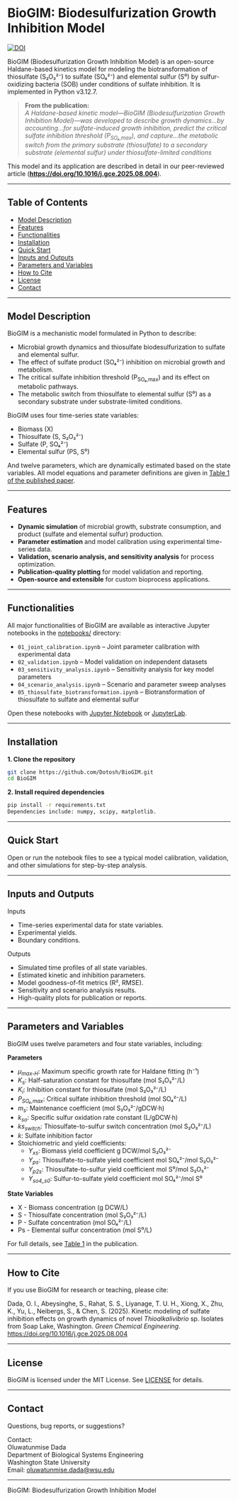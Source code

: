 # BioGIM: Biodesulfurization Growth Inhibition Model

[![DOI](https://zenodo.org/badge/DOI/10.1016/j.gce.2025.08.004.svg)](https://doi.org/10.1016/j.gce.2025.08.004)

BioGIM (Biodesulfurization Growth Inhibition Model) is an open-source Haldane-based kinetics model for modeling the biotransformation of thiosulfate (S₂O₃²⁻) to sulfate (SO₄²⁻) and elemental sulfur (S⁰) by sulfur-oxidizing bacteria (SOB) under conditions of sulfate inhibition. It is implemented in Python v3.12.7.

> **From the publication:**  
> *A Haldane-based kinetic model—BioGIM (Biodesulfurization Growth Inhibition Model)—was developed to describe growth dynamics...by accounting...for sulfate-induced growth inhibition, predict the critical sulfate inhibition threshold (P<sub>SO₄,max</sub>), and capture...the metabolic switch from the primary substrate (thiosulfate) to a secondary substrate (elemental sulfur) under thiosulfate-limited conditions*

This model and its application are described in detail in our peer-reviewed article (**https://doi.org/10.1016/j.gce.2025.08.004**).

---

## Table of Contents

- [Model Description](#model-description)
- [Features](#features)
- [Functionalities](#functionalities)
- [Installation](#installation)
- [Quick Start](#quick-start)
- [Inputs and Outputs](#inputs-and-outputs)
- [Parameters and Variables](#parameters-and-variables)
- [How to Cite](#how-to-cite)
- [License](#license)
- [Contact](#contact)

---

## Model Description

BioGIM is a mechanistic model formulated in Python to describe:

- Microbial growth dynamics and thiosulfate biodesulfurization to sulfate and elemental sulfur.
- The effect of sulfate product (SO₄²⁻) inhibition on microbial growth and metabolism.
- The critical sulfate inhibition threshold (P<sub>SO₄,max</sub>) and its effect on metabolic pathways.
- The metabolic switch from thiosulfate to elemental sulfur (S⁰) as a secondary substrate under substrate-limited conditions.

BioGIM uses four time-series state variables:
- Biomass (X)
- Thiosulfate (S, S₂O₃²⁻)
- Sulfate (P, SO₄²⁻)
- Elemental sulfur (PS, S⁰)

And twelve parameters, which are dynamically estimated based on the state variables. All model equations and parameter definitions are given in [Table 1 of the published paper](https://www.sciencedirect.com/science/article/pii/S2666952825000780?via%3Dihub#tbl1:~:text=Table%201.%20BioGIM%20parameter%20and%20variable%20annotations%20with%20definitions).

---

## Features

- **Dynamic simulation** of microbial growth, substrate consumption, and product (sulfate and elemental sulfur) production.
- **Parameter estimation** and model calibration using experimental time-series data.
- **Validation, scenario analysis, and sensitivity analysis** for process optimization.
- **Publication-quality plotting** for model validation and reporting.
- **Open-source and extensible** for custom bioprocess applications.

---

## Functionalities

All major functionalities of BioGIM are available as interactive Jupyter notebooks in the [notebooks/](notebooks/) directory:

- `01_joint_calibration.ipynb` – Joint parameter calibration with experimental data
- `02_validation.ipynb` – Model validation on independent datasets
- `03_sensitivity_analysis.ipynb` – Sensitivity analysis for key model parameters
- `04_scenario_analysis.ipynb` – Scenario and parameter sweep analyses
- `05_thiosulfate_biotransformation.ipynb` – Biotransformation of thiosulfate to sulfate and elemental sulfur

Open these notebooks with [Jupyter Notebook](https://jupyter.org/) or [JupyterLab](https://jupyterlab.readthedocs.io/).

---

## Installation

**1. Clone the repository**
````bash
git clone https://github.com/Dotosh/BioGIM.git
cd BioGIM
````
**2. Install required dependencies**
````bash
pip install -r requirements.txt
Dependencies include: numpy, scipy, matplotlib.
````
---

## Quick Start
Open or run the notebook files to see a typical model calibration, validation, and other simulations for step-by-step analysis.

---

## Inputs and Outputs
Inputs
- Time-series experimental data for state variables.
- Experimental yields.
- Boundary conditions.

Outputs
- Simulated time profiles of all state variables.
- Estimated kinetic and inhibition parameters.
- Model goodness-of-fit metrics (R², RMSE).
- Sensitivity and scenario analysis results.
- High-quality plots for publication or reports.

---

## Parameters and Variables

BioGIM uses twelve parameters and four state variables, including:

**Parameters**

- *μ<sub>max-H</sub>*: Maximum specific growth rate for Haldane fitting (h⁻¹)
- *K<sub>s</sub>*: Half-saturation constant for thiosulfate (mol S₂O₃²⁻/L)
- *K<sub>i</sub>*: Inhibition constant for thiosulfate (mol S₂O₃²⁻/L)
- *P<sub>SO₄,max</sub>*: Critical sulfate inhibition threshold (mol SO₄²⁻/L)
- *m<sub>s</sub>*: Maintenance coefficient (mol S₂O₃²⁻/gDCW·h)
- *k<sub>so</sub>*: Specific sulfur oxidation rate constant (L/gDCW·h)
- *ks<sub>switch</sub>*: Thiosulfate-to-sulfur switch concentration (mol S₂O₃²⁻/L)
- *k*: Sulfate inhibition factor
- Stoichiometric and yield coefficients:
    - *Y<sub>xs</sub>*: Biomass yield coefficient g DCW/mol S₂O₃²⁻
    - *Y<sub>ps</sub>*: Thiosulfate-to-sulfate yield coefficient mol SO₄²⁻/mol S₂O₃²⁻
    - *Y<sub>p2s</sub>*: Thiosulfate-to-sulfur yield coefficient mol S⁰/mol S₂O₃²⁻
    - *Y<sub>so4_s0</sub>*: Sulfur-to-sulfate yield coefficient mol SO₄²⁻/mol S⁰

**State Variables**
- X - Biomass concentration (g DCW/L)
- S - Thiosulfate concentration (mol S₂O₃²⁻/L)
- P - Sulfate concentration (mol SO₄²⁻/L)
- Ps - Elemental sulfur concentration (mol S⁰/L)

For full details, see [Table 1](https://www.sciencedirect.com/science/article/pii/S2666952825000780?via%3Dihub#tbl1:~:text=Table%201.%20BioGIM%20parameter%20and%20variable%20annotations%20with%20definitions) in the publication.

---

## How to Cite
If you use BioGIM for research or teaching, please cite:

Dada, O. I., Abeysinghe, S., Rahat, S. S., Liyanage, T. U. H., Xiong, X., Zhu, K., Yu, L., Neibergs, S., & Chen, S. (2025). Kinetic modeling of sulfate inhibition effects on growth dynamics of novel _Thioalkalivibrio_ sp. Isolates from Soap Lake, Washington. _Green Chemical Engineering_. https://doi.org/10.1016/j.gce.2025.08.004

---

## License
BioGIM is licensed under the MIT License. See [LICENSE](LICENSE) for details.

---

## Contact
Questions, bug reports, or suggestions?

Contact:\
Oluwatunmise Dada\
Department of Biological Systems Engineering\
Washington State University\
Email: oluwatunmise.dada@wsu.edu


________________________________________
BioGIM: Biodesulfurization Growth Inhibition Model



